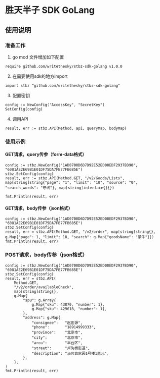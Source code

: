 # 胜天半子 SDK GoLang



## 使用说明

### 准备工作

1. go mod 文件增加如下配置

```golang
require github.com/writethesky/stbz-sdk-golang v1.0.0
```


2. 在需要使用sdk的地方import

```golang
import stbz "github.com/writethesky/stbz-sdk-golang"
```

3. 配置密钥
```golang
config := NewConfig("AccessKey", "SecretKey")
SetConfig(config)
```

4. 调用API
```golang
result, err := stbz.API(Method, api, queryMap, bodyMap)
```

### 使用示例

#### GET请求，query传参（form-data格式）

```golang
config := stbz.NewConfig("1AD0700D6D7D92E52ED00EDF2937BD90", "6081AE2E69B1E01DF75DA7FB77FB685E")
stbz.SetConfig(config)
result, err := stbz.API(Method.GET, "/v2/Goods/Lists", map[string]string{"page": "1", "limit": "10", "source": "0", "search_words": "牙线"}, map[string]interface{}{})

fmt.Println(result, err)

```
#### GET请求，body传参（json格式）
```golang
config := stbz.NewConfig("1AD0700D6D7D92E52ED00EDF2937BD90", "6081AE2E69B1E01DF75DA7FB77FB685E")
stbz.SetConfig(config)
result, err = stbz.API(Method.GET, "/v2/order", map[string]string{}, g.Map{"page": 1, "limit": 10, "search": g.Map{"goodsName": "蒙牛"}})
fmt.Println(result, err)

```

### POST请求，body传参（json格式）
```golang
config := stbz.NewConfig("1AD0700D6D7D92E52ED00EDF2937BD90", "6081AE2E69B1E01DF75DA7FB77FB685E")
stbz.SetConfig(config)
result, err = stbz.API(
    Method.GET,
    "/v2/order/availableCheck",
    map[string]string{},
    g.Map{
        "spu": g.Array{
            g.Map{"sku": 43870, "number": 1},
            g.Map{"sku": 429618, "number": 1},
        },
        "address": g.Map{
            "consignee":   "赵宏源",
            "phone":       "18914999333",
            "province":    "北京市",
            "city":        "北京市",
            "area":        "丰台区",
            "street":      "卢沟桥街道",
            "description": "马官营家园1号楼1单元",
        },
    },
)
fmt.Println(result, err)

```
